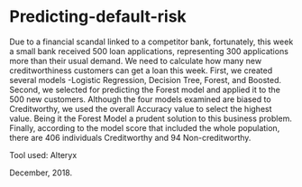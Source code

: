 # Predicting-default-risk

Due to a financial scandal linked to a competitor bank, fortunately, this week a small bank received 500 loan applications, representing 300 applications more than their usual demand. We need to calculate how many new creditworthiness customers can get a loan this week.
First, we created several models -Logistic Regression, Decision Tree, Forest, and Boosted. Second, we selected for predicting the Forest model and applied it to the 500 new customers. Although the four models examined are biased to Creditworthy, we used the overall Accuracy value to select the highest value. Being it the Forest Model a prudent solution to this business problem.
Finally, according to the model score that included the whole population, there are 406 individuals Creditworthy and 94 Non-creditworthy.

Tool used: Alteryx

December, 2018.
